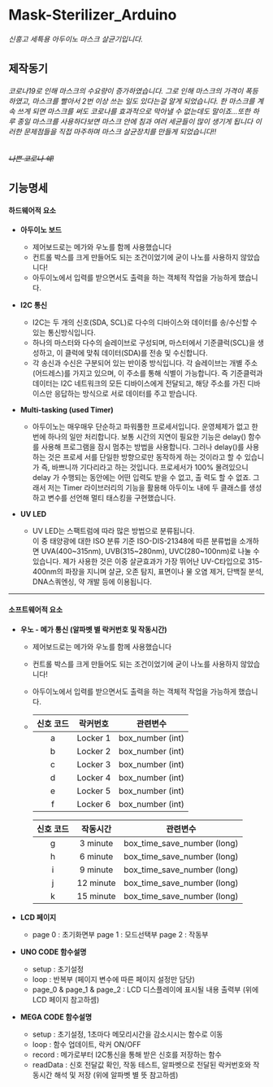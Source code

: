 # Mask-Sterilizer_Arduino 
###### 신흥고 세특용 아두이노 마스크 살균기입니다.

## 제작동기
###### 코로나19로 인해 마스크의 수요량이 증가하였습니다. 그로 인해 마스크의 가격이 폭등하였고, 마스크를 빨아서 2번 이상 쓰는 일도 있다는걸 알게 되었습니다. 한 마스크를 계속 쓰게 되면 마스크를 써도 코로나를 효과적으로 막아낼 수 없는데도 말이죠...또한 하루 종일 마스크를 사용하다보면 마스크 안에 침과 여러 세균들이 많이 생기게 됩니다 이러한 문제점들을 직접 마주하며 마스크 살균장치를 만들게 되었습니다!!  
###### ~~나쁜 코로나 쉑!~~



## 기능명세

#### 하드웨어적 요소
  - **아두이노 보드**  
    - 제어보드로는 메가와 우노를 함께 사용했습니다  
    - 컨트롤 박스를 크게 만들어도 되는 조건이었기에 굳이 나노를 사용하지 않았습니다!
    - 아두이노에서 입력를 받으면서도 출력을 하는 객체적 작업을 가능하게 했습니다. 

  - **I2C 통신**  
       - I2C는 두 개의 신호(SDA, SCL)로 다수의 디바이스와 데이터를 송/수신할 수 있는 통신방식입니다.
       - 하나의 마스터와 다수의 슬레이브로 구성되며, 마스터에서 기준클럭(SCL)을 생성하고, 이 클럭에 맞춰 데이터(SDA)를 전송 및 수신합니다.
       - 각 송신과 수신은 구분되어 있는 반이중 방식입니다. 각 슬레이브는 개별 주소(어드레스)를 가지고 있으며, 이 주소를 통해 식별이 가능합니다. 즉 기준클럭과 데이터는 I2C 네트워크의 모든 디바이스에게 전달되고, 해당 주소를 가진 디바이스만 응답하는 방식으로 서로 데이터를 주고 받습니다.

   - **Multi-tasking (used Timer)**  
      - 아두이노는 매우매우 단순하고 파워풀한 프로세서입니다. 
        운영체제가 없고 한번에 하나의 일만 처리합니다. 보통 시간의 지연이 필요한 기능은 delay() 함수를 사용해 프로그램을 잠시 멈추는 방법을 사용합니다. 그러나 delay()를 사용하는 것은 프로세         서를 단일한 방향으로만 동작하게 하는 것이라고 할 수 있습니가 즉, 바쁘니까 기다리라고 하는 것입니다. 프로세서가 100% 몰려있으니 delay 가 수행되는 동안에는 어떤 입력도 받을 수 없고, 출         력도 할 수 없죠. 그래서 저는 Timer 라이브러리의 기능을 활용해 아두이노 내에 두 클래스를 생성하고 변수를 선언해 멀티 태스킹을 구현했습니다.

   - **UV LED**  
     - UV LED는 스팩트럼에 따라 많은 방법으로 분류됩니다.   
       이 중 태양광에 대한 ISO 분류 기준 ISO-DIS-21348에 따른 분류법을 소개하면 UVA(400~315nm), UVB(315~280nm), UVC(280~100nm)로 나눌 수 있습니다. 제가 사용한 것은 이중 살균효과가 가장 뛰어난 UV-C타입으로 315-400nm의 파장을 지니며 살균, 오존 탐지, 표면이나 물 오염 제거, 단백질 분석, DNA스쿼엔싱, 약 개발 등에 이용됩니다.  

  ----------

 #### 소프트웨어적 요소
  - **우노 - 메가 통신 (알파벳 별 락커번호 및 작동시간)**  
    - 제어보드로는 메가와 우노를 함께 사용했습니다  
    - 컨트롤 박스를 크게 만들어도 되는 조건이었기에 굳이 나노를 사용하지 않았습니다!
    - 아두이노에서 입력를 받으면서도 출력을 하는 객체적 작업을 가능하게 했습니다. 
    -  > 
          | 신호 코드  | 락커번호   |  관련변수     |  
          | :-------: | :------:   |:------------: |
          | a         | Locker 1   | box_number (int) |
          | b         | Locker 2   | box_number (int) |
          | c         | Locker 3   | box_number (int) |
          | d         | Locker 4   | box_number (int) |
          | e         | Locker 5   | box_number (int) |
          | f         | Locker 6   | box_number (int) |
          
          | 신호 코드  | 작동시간   |   관련변수    | 
          | :-------: | :------:   | :------------: |
          | g         | 3 minute   |  box_time_save_number (long) |
          | h         | 6 minute   |  box_time_save_number (long) |
          | i         | 9 minute   |  box_time_save_number (long) |
          | j         | 12 minute  |  box_time_save_number (long) |
          | k         | 15 minute  |  box_time_save_number (long) |

  - **LCD 페이지**  
    - page 0 : 초기화면부 
      page 1 : 모드선택부 
      page 2 : 작동부   
      
  
 - **UNO CODE 함수설명**  
      - setup : 초기설정 
      - loop : 반복부 (페이지 변수에 따른 페이지 설정만 담당)
      - page_0 & page_1 & page_2  : LCD 디스플레이에 표시될 내용 출력부 (위에 LCD 페이지 참고하셈) 

 - **MEGA CODE 함수설명** 
      - setup : 초기설정, 1초마다 메모리시간을 감소시시는 함수로 이동  
      - loop : 함수 업데이트, 락커 ON/OFF 
      - record : 메가로부터 I2C통신을 통해 받은 신호를 저장하는 함수
      - readData : 신호 전달값 확인, 작동 테스트, 알파벳으로 전달된 락커번호와 작동시간 해석 및 저장
       (위에 알파벳 별 뜻 참고하셈)

      


